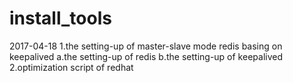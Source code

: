 # install_tools
2017-04-18 
1.the setting-up of master-slave mode redis basing on keepalived
	a.the setting-up of redis
	b.the setting-up of keepalived
2.optimization script of redhat

